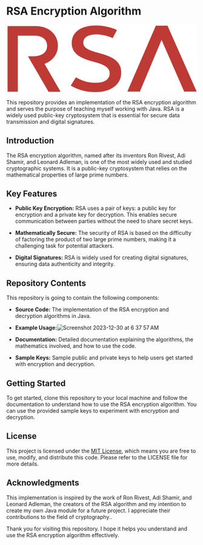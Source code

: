 # RSA Encryption Algorithm

![RSA Logo](RSA_Security_logo2.svg.png)

This repository provides an implementation of the RSA encryption algorithm and serves the purpose of teaching myself working with Java. RSA is a widely used public-key cryptosystem that is essential for secure data transmission and digital signatures.

## Introduction

The RSA encryption algorithm, named after its inventors Ron Rivest, Adi Shamir, and Leonard Adleman, is one of the most widely used and studied cryptographic systems. It is a public-key cryptosystem that relies on the mathematical properties of large prime numbers.

## Key Features

- **Public Key Encryption:** RSA uses a pair of keys: a public key for encryption and a private key for decryption. This enables secure communication between parties without the need to share secret keys.

- **Mathematically Secure:** The security of RSA is based on the difficulty of factoring the product of two large prime numbers, making it a challenging task for potential attackers.

- **Digital Signatures:** RSA is widely used for creating digital signatures, ensuring data authenticity and integrity.

## Repository Contents

This repository is going to contain the following components:

- **Source Code:** The implementation of the RSA encryption and decryption algorithms in Java.

- **Example Usage:**<img width="850" alt="Screenshot 2023-12-30 at 6 37 57 AM" src="https://github.com/Deep03/RSA-Algorithm/assets/59480224/3ef8ea45-582b-447e-bfd1-ded8ab640938">


- **Documentation:** Detailed documentation explaining the algorithms, the mathematics involved, and how to use the code.

- **Sample Keys:** Sample public and private keys to help users get started with encryption and decryption.

## Getting Started

To get started, clone this repository to your local machine and follow the documentation to understand how to use the RSA encryption algorithm. You can use the provided sample keys to experiment with encryption and decryption.

## License

This project is licensed under the [MIT License](LICENSE), which means you are free to use, modify, and distribute this code. Please refer to the LICENSE file for more details.

## Acknowledgments

This implementation is inspired by the work of Ron Rivest, Adi Shamir, and Leonard Adleman, the creators of the RSA algorithm and my intention to create my own Java module for a future project. I appreciate their contributions to the field of cryptography..

Thank you for visiting this repository. I hope it helps you understand and use the RSA encryption algorithm effectively.
